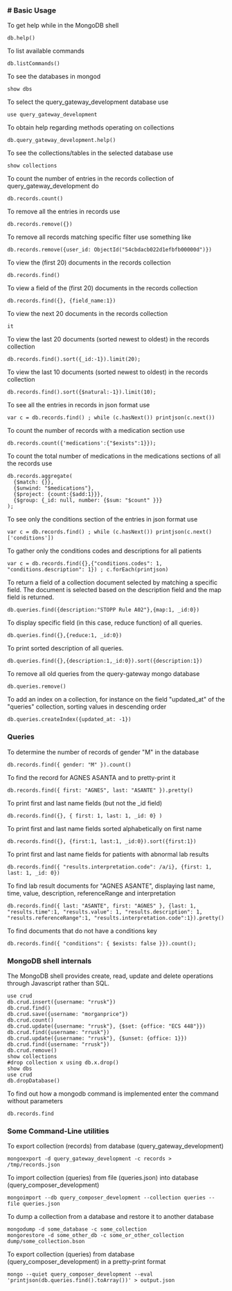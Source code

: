 ### # Basic Usage

To get help while in the MongoDB shell

    db.help()

To list available commands

    db.listCommands()

To see the databases in mongod

    show dbs

To select the query_gateway_development database use

    use query_gateway_development

To obtain help regarding methods operating on collections 

    db.query_gateway_development.help()

To see the collections/tables in the selected database use

    show collections

To count the number of entries in the records collection of query_gateway_development do

    db.records.count()

To remove all the entries in records use

    db.records.remove({})

To remove all records matching specific filter use something like

    db.records.remove({user_id: ObjectId("54cbdacb022d1efbfb00000d")})

To view the (first 20) documents in the records collection

    db.records.find()

To view a field of the (first 20) documents in the records collection

    db.records.find({}, {field_name:1})

To view the next 20 documents in the records collection

    it

To view the last 20 documents (sorted newest to oldest) in the records collection

    db.records.find().sort({_id:-1}).limit(20);

To view the last 10 documents (sorted newest to oldest) in the records collection

    db.records.find().sort({$natural:-1}).limit(10);

To see all the entries in records in json format use

    var c = db.records.find() ; while (c.hasNext()) printjson(c.next())

To count the number of records with a medication section use

    db.records.count({'medications':{"$exists":1}});

To count the total number of medications in the medications sections of all the records use

	db.records.aggregate(
	  {$match: {}},                 
	  {$unwind: "$medications"},
	  {$project: {count:{$add:1}}},
	  {$group: {_id: null, number: {$sum: "$count" }}}
	);

To see only the conditions section of the entries in json format use

    var c = db.records.find() ; while (c.hasNext()) printjson(c.next()['conditions'])

To gather only the conditions codes and descriptions for all patients

    var c = db.records.find({},{"conditions.codes": 1, "conditions.description": 1}) ; c.forEach(printjson)

To return a field of a collection document selected by matching a specific field.  The document
is selected based on the description field and the map field is returned.

    db.queries.find({description:"STOPP Rule A02"},{map:1, _id:0})

To display specific field (in this case, reduce function) of all queries.

    db.queries.find({},{reduce:1, _id:0})

To print sorted description of all queries.

    db.queries.find({},{description:1,_id:0}).sort({description:1})

To remove all old queries from the query-gateway mongo database

    db.queries.remove()

To add an index on a collection, for instance on the field "updated_at" of the "queries" collection, sorting values in descending order

    db.queries.createIndex({updated_at: -1})

### Queries

To determine the number of records of gender "M" in the database

    db.records.find({ gender: "M" }).count()

To find the record for AGNES ASANTA and to pretty-print it

    db.records.find({ first: "AGNES", last: "ASANTE" }).pretty()

To print first and last name fields (but not the _id field)

    db.records.find({}, { first: 1, last: 1, _id: 0} )

To print first and last name fields sorted alphabetically on first name

    db.records.find({}, {first:1, last:1, _id:0}).sort({first:1})

To print first and last name fields for patients with abnormal lab results

    db.records.find({ "results.interpretation.code": /a/i}, {first: 1, last: 1, _id: 0})

To find lab result documents for "AGNES ASANTE", displaying last name, time, value, description, referenceRange and interpretation

    db.records.find({ last: "ASANTE", first: "AGNES" }, {last: 1, "results.time":1, "results.value": 1, "results.description": 1, "results.referenceRange":1, "results.interpretation.code":1}).pretty()

To find documents that do not have a conditions key

    db.records.find({ "conditions": { $exists: false }}).count();

    
### MongoDB shell internals

The MongoDB shell provides create, read, update and delete operations through Javascript rather than SQL.

    use crud
    db.crud.insert({username: "rrusk"})
    db.crud.find()
    db.crud.save({username: "morganprice"})
    db.crud.count()
    db.crud.update({username: "rrusk"}, {$set: {office: "ECS 448"}})
    db.crud.find({username: "rrusk"})
    db.crud.update({username: "rrusk"}, {$unset: {office: 1}})
    db.crud.find({username: "rrusk"})
    db.crud.remove()
    show collections
    #drop collection x using db.x.drop()
    show dbs
    use crud
    db.dropDatabase()

To find out how a mongodb command is implemented enter the command without parameters

    db.records.find

### Some Command-Line utilities

To export collection (records) from database (query_gateway_development)

    mongoexport -d query_gateway_development -c records > /tmp/records.json

To import collection (queries) from file (queries.json) into database (query_composer_development)

    mongoimport --db query_composer_development --collection queries --file queries.json

To dump a collection from a database and restore it to another database

    mongodump -d some_database -c some_collection
    mongorestore -d some_other_db -c some_or_other_collection dump/some_collection.bson

To export collection (queries) from database (query_composer_development) in a pretty-print format

    mongo --quiet query_composer_development --eval 'printjson(db.queries.find().toArray())' > output.json

